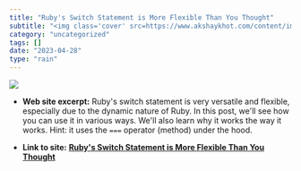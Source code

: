 ```yaml
---
title: "Ruby's Switch Statement is More Flexible Than You Thought"
subtitle: "<img class='cover' src=https://www.akshaykhot.com/content/images/2023/04/ruby_case.png>"
category: "uncategorized"
tags: []
date: "2023-04-28"
type: "rain"
---
```

<img class="cover" src=https://www.akshaykhot.com/content/images/2023/04/ruby_case.png>



* **Web site excerpt:** Ruby's switch statement is very versatile and flexible, especially due to the dynamic nature of Ruby. In this post, we'll see how you can use it in various ways. We'll also learn why it works the way it works. Hint: it uses the `===` operator (method) under the hood.

* **Link to site:** **[Ruby's Switch Statement is More Flexible Than You Thought](https://www.akshaykhot.com/ruby-switch-statement/)**